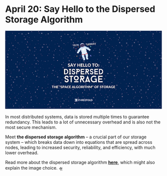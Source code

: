 # April 20: Say Hello to the Dispersed Storage Algorithm

![](img/dispersed_storage_hello.jpg)

In most distributed systems, data is stored multiple times to guarantee redundancy. This leads to a lot of unnecessary overhead and is also not the most secure mechanism.

Meet **the dispersed storage algorithm** – a crucial part of our storage system – which breaks data down into equations that are spread across nodes, leading to increased security, reliability, and efficiency, with much lower overhead.

Read more about the dispersed storage algorithm **[here](qsss_home)**, which might also explain the image choice. 🛸
